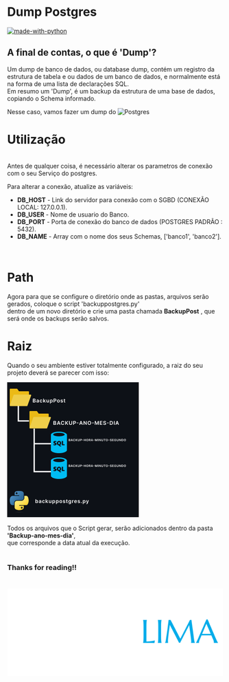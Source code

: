 
# Dump Postgres
[![made-with-python](https://img.shields.io/badge/Made%20with-Python-1f425f.svg)](https://www.python.org/)

## A final de contas, o que é 'Dump'? <br >

<p>Um dump de banco de dados, ou database dump, contém um registro da estrutura de tabela e ou dados de um banco de dados, e normalmente está na forma de uma lista de declarações SQL.<br> Em resumo um 'Dump', é um backup da estrutura de uma base de dados, copiando o Schema informado.</p>

Nesse caso, vamos fazer um dump do 
![Postgres](https://img.shields.io/badge/postgres-%23316192.svg?style=for-the-badge&logo=postgresql&logoColor=white)
<br>
# Utilização
<br>
Antes de qualquer coisa, é necessário alterar os parametros de conexão com o seu Serviço do postgres.

Para alterar a conexão, atualize as variáveis:

<ul>
  <li><b>DB_HOST</b> - Link do servidor para conexão com o SGBD (CONEXÃO LOCAL: 127.0.0.1).</li>
  <li><b>DB_USER</b> - Nome de usuario do Banco.</li>
  <li><b>DB_PORT</b> - Porta de conexão do banco de dados (POSTGRES PADRÃO : 5432).</li>
  <li><b>DB_NAME</b> - Array com o nome dos seus Schemas, ['banco1', 'banco2'].</li>
</ul>
<br>

# Path
Agora para que se configure o diretório onde as pastas, arquivos serão gerados, coloque o script 'backuppostgres.py'<br> dentro de um novo diretório e crie uma pasta chamada <b>BackupPost</b> , que será onde os backups serão salvos.


# Raiz

Quando o seu ambiente estiver totalmente configurado, a raiz do seu projeto deverá se parecer com isso:

![RAIZ](https://github.com/iiiiiuri/Dump-Postgres/blob/main/Raiz.png?raw=true)

Todos os arquivos que o Script gerar, serão adicionados dentro da pasta <b>'Backup-ano-mes-dia'</b>, <br> que corresponde a data atual da execução.
# 


### Thanks for reading!!
#
![LogoIuri](https://raw.githubusercontent.com/iiiiiuri/DB-BLUE/a1c0c051c891ecd5f9a3f3c36a060bed6a85d912/static/img/logoIuri.svg)






